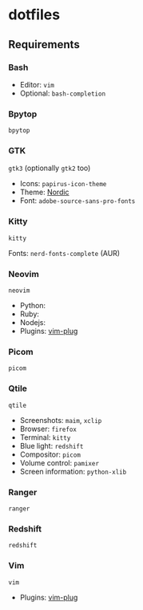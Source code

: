 # dotfiles

## Requirements

### Bash

- Editor: `vim`
- Optional: `bash-completion` 

### Bpytop

`bpytop`

### GTK

`gtk3` (optionally `gtk2` too)

- Icons: `papirus-icon-theme`
- Theme: [Nordic](https://github.com/EliverLara/Nordic)
- Font: `adobe-source-sans-pro-fonts`

### Kitty

`kitty`

Fonts: `nerd-fonts-complete` (AUR)

### Neovim

`neovim`

- Python:
- Ruby:
- Nodejs:
- Plugins: [vim-plug](https://github.com/junegunn/vim-plug)

### Picom

`picom`

### Qtile

`qtile`

- Screenshots: `maim`, `xclip`
- Browser: `firefox`
- Terminal: `kitty`
- Blue light: `redshift`
- Compositor: `picom`
- Volume control: `pamixer`
- Screen information: `python-xlib`

### Ranger

`ranger`

### Redshift

`redshift`

### Vim

`vim`

- Plugins: [vim-plug](https://github.com/junegunn/vim-plug)
